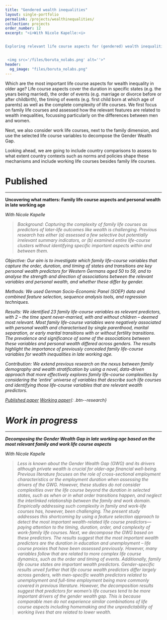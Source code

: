 ```yaml
---
title: "Gendered wealth inequalities"
layout: single-portfolio
permalink: /projects/wealthinequalities/
collection: projects
order_number: 12
excerpt: "<i>With Nicole Kapelle:<i> 


Exploring relevant life course aspects for (gendered) wealth inequalities in old-age


 <img src='/files/boruta_nolabs.png' alt=''>"
header: 
  og_image: "files/boruta_nolabs.png"
---
```


Which are the most important  life course aspects for wealth inequality in older age? Life course aspects cover the duration in specific states (e.g. the years being married), the order of events (e.g. marriage or divorce before or after childbirth), the timing of events (e.g. first child born at which age of parents) as well as the complete complexity of life courses. We first focus on family life courses and assessed how the relevant features are related to wealth inequalities, focussing particularly on the differences between men and women. 

Next, we also consider work life courses, next to the family dimension, and use the selected life course variables to decompose the Gender Wealth Gap.

Looking ahead, we are going to include country comparisons to assess to what extent country contexts such as norms and policies shape these mechanisms and include working life courses besides family life courses.



Published
======
------
**Uncovering what matters: Family life course aspects and personal wealth in late working age**

<i>With Nicole Kapelle<i>
>  Background: Capturing the complexity of family life courses as predictors of later-life outcomes like wealth is challenging. Previous research has either (a) assessed a few selective but potentially irrelevant summary indicators, or (b) examined entire life-course clusters without identifying specific important aspects within and between them.

Objective: Our aim is to investigate which family life-course variables that capture the order, duration, and timing of states and transitions are key personal wealth predictors for Western Germans aged 50 to 59, and to analyse the strength and direction of associations between the relevant variables and personal wealth, and whether these differ by gender.

Methods: We used German Socio-Economic Panel (SOEP) data and combined feature selection, sequence analysis tools, and regression techniques.

Results: We identified 23 family life-course variables as relevant predictors, with 2 – the time spent never-married, with and without children – deemed most relevant. Most family life-course variables were negatively associated with personal wealth and characterised by single parenthood, marital separation, or early marital transitions with or without fertility transitions. The prevalence and significance of some of the associations between these variables and personal wealth differed across genders. The results highlight the importance of previously concealed family life-course variables for wealth inequalities in late working age.

Contribution: We extend previous research on the nexus between family demography and wealth stratification by using a novel, data-driven approach that more effectively explores family life-course complexities by considering the ‘entire’ universe of variables that describe such life courses and identifying those life-course variables that are relevant wealth predictors. 

[Published paper](https://www.demographic-research.org/articles/volume/52/22)
[Working paper](https://osf.io/preprints/socarxiv/pucvt){: .btn--research} 

Work in progress
======
------
**Decomposing the Gender Wealth Gap in late working age based on the most relevant family and work life course aspects**

<i>With Nicole Kapelle<i>
> Less is known about the Gender Wealth Gap (GWG) and its drivers although private wealth is crucial for older-age financial well-being. Previous literature focuses on the role of cross-sectional employment characteristics or the employment duration when assessing the drivers of the GWG. However, these studies do not consider complexities over the life course beyond the duration in selected states, such as when or in what order transitions happen, and neglect the interlinked relationship between the family and work domain. Empirically addressing such complexity in family and work-life courses has, however, been challenging. The present study addresses this shortcoming by using a feature selection approach to detect the most important wealth-related life course predictors—paying attention to the timing, duration, order, and complexity of work-family life courses. Next, we decompose the GWG based on these predictors. 
The results suggest that the most important wealth predictors are the duration in education and unemployment – life course proxies that have been assessed previously. However, many variables follow that are related to more complex life course dynamics, such as the order and timing of events. Additionally, family life course states are important wealth predictors. Gender-specific results unveil further that life course wealth predictors differ largely across genders, with men-specific wealth predictors related to unemployment and full-time employment being more commonly covered in previous literature. 
However, the decomposition results suggest that predictors for women’s life courses tend to be more important drivers of the gender wealth gap. This is because comparable men do not experience similar combinations of life course aspects including homemaking and the unpredictability of working lives that are related to lower wealth.

 

